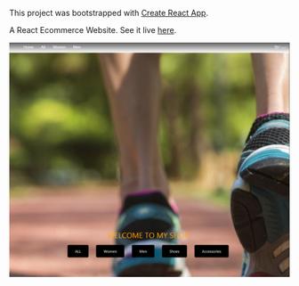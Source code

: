 This project was bootstrapped with [Create React App](https://github.com/facebook/create-react-app).

A React Ecommerce Website. See it live [here](https://ecommerce-shoes.netlify.com/).

 <div align="center">
     <img src="/public/ecommerce-shoes.png" width="700px"</img> 
 </div>

 
